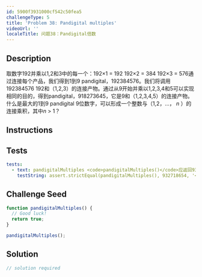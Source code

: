 ```yaml
---
id: 5900f3931000cf542c50fea5
challengeType: 5
title: 'Problem 38: Pandigital multiples'
videoUrl: ''
localeTitle: 问题38：Pandigital倍数
---
```


## Description
<section id="description">取数字192并乘以1,2和3中的每一个：192×1 = 192 192×2 = 384 192×3 = 576通过连接每个产品，我们得到1到9 pandigital，192384576。我们将调用192384576 192和（1,2,3）的连接产物。通过从9开始并乘以1,2,3,4和5可以实现相同的目的，得到pandigital，918273645，它是9和（1,2,3,4,5）的连接产物。什么是最大的1到9 pandigital 9位数字，可以形成一个整数与（1,2，...， <var>n</var> ）的连接乘积，其中<var>n</var> &gt; 1？ </section>

## Instructions
<section id="instructions">
</section>

## Tests
<section id='tests'>

```yml
tests:
  - text: pandigitalMultiples <code>pandigitalMultiples()</code>应返回932718654。
    testString: assert.strictEqual(pandigitalMultiples(), 932718654, '<code>pandigitalMultiples()</code> should return 932718654.');

```

</section>

## Challenge Seed
<section id='challengeSeed'>

<div id='js-seed'>

```js
function pandigitalMultiples() {
  // Good luck!
  return true;
}

pandigitalMultiples();

```

</div>



</section>

## Solution
<section id='solution'>

```js
// solution required
```
</section>
